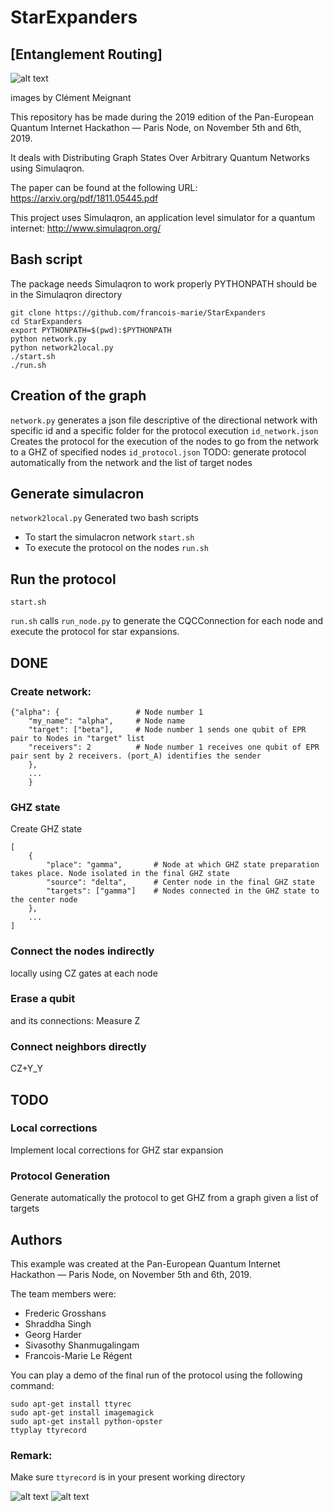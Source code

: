 # StarExpanders

## [Entanglement Routing]

![alt text](https://github.com/francois-marie/StarExpanders/blob/master/distribute_GHZ_arbitrary_network.png)

images by Clément Meignant

This repository has be made during the 2019 edition of the Pan-European Quantum Internet Hackathon — Paris Node, on November 5th and 6th, 2019.

It deals with Distributing Graph States Over Arbitrary Quantum Networks using Simulaqron.

The paper can be found at the following URL:
https://arxiv.org/pdf/1811.05445.pdf

This project uses Simulaqron, an application level simulator for a quantum internet:
http://www.simulaqron.org/

## Bash script

The package needs Simulaqron to work properly
PYTHONPATH should be in the Simulaqron directory

````
git clone https://github.com/francois-marie/StarExpanders
cd StarExpanders
export PYTHONPATH=$(pwd):$PYTHONPATH
python network.py
python network2local.py
./start.sh
./run.sh

````


## Creation of the graph

````network.py````
generates a json file descriptive of the directional network with specific id and a specific folder for the protocol execution
````id_network.json````
Creates the protocol for the execution of the nodes to go from the network to a GHZ of specified nodes
````id_protocol.json````
TODO: generate protocol automatically from the network and the list of target nodes

## Generate simulacron

````network2local.py````
Generated two bash scripts
* To start the simulacron network
````start.sh````
* To execute the protocol on the nodes
````run.sh````

## Run the protocol

````start.sh````

````run.sh```` calls ````run_node.py```` to generate the CQCConnection for each node and execute the protocol for star expansions.

## DONE

### Create network:
````
{"alpha": {                 # Node number 1
    "my_name": "alpha",     # Node name
    "target": ["beta"],     # Node number 1 sends one qubit of EPR pair to Nodes in "target" list
    "receivers": 2          # Node number 1 receives one qubit of EPR pair sent by 2 receivers. (port_A) identifies the sender
    },
    ...
    }
````

### GHZ state

Create GHZ state
````
[
    {
        "place": "gamma",       # Node at which GHZ state preparation takes place. Node isolated in the final GHZ state
        "source": "delta",      # Center node in the final GHZ state
        "targets": ["gamma"]    # Nodes connected in the GHZ state to the center node
    },
    ...
]
````

### Connect the nodes indirectly

locally using CZ gates at each node

### Erase a qubit

and its connections: Measure Z

### Connect neighbors directly

CZ+Y_Y

## TODO

### Local corrections

Implement local corrections for GHZ star expansion

### Protocol Generation

Generate automatically the protocol to get GHZ from a graph given a list of targets

## Authors

This example was created at the Pan-European Quantum Internet Hackathon — Paris Node, on November 5th and 6th, 2019.

The team members were:
* Frederic Grosshans
* Shraddha Singh
* Georg Harder
* Sivasothy Shanmugalingam
* Francois-Marie Le Régent

You can play a demo of the final run of the protocol using the following command:

````
sudo apt-get install ttyrec
sudo apt-get install imagemagick
sudo apt-get install python-opster
ttyplay ttyrecord
````

### Remark:
Make sure ````ttyrecord```` is in your present working directory



![alt text](https://github.com/francois-marie/StarExpanders/blob/master/Steiner_tree.png)
![alt text](https://github.com/francois-marie/StarExpanders/blob/master/generalized_entanglement_swapping.png)